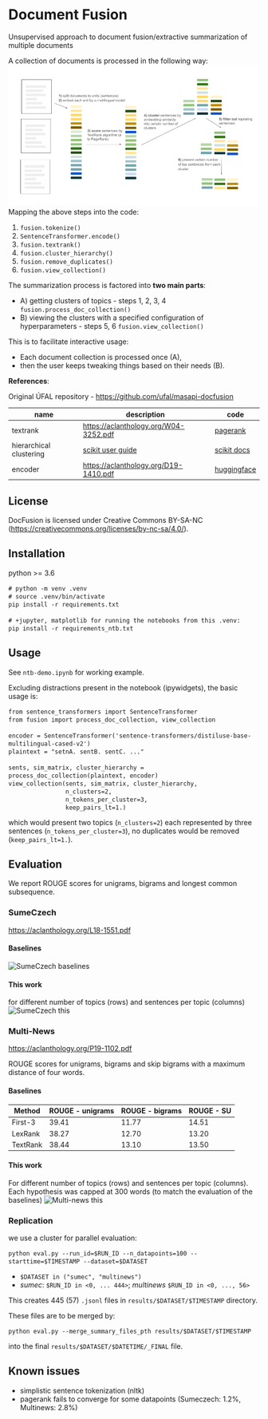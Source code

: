 # Document Fusion
Unsupervised approach to document fusion/extractive summarization of multiple documents 

A collection of documents is processed in the following way:
![method diagram](_assets/method_dia.png)
Mapping the above steps into the code:
1) `fusion.tokenize()`
2) `SentenceTransformer.encode()`
3) `fusion.textrank()`
4) `fusion.cluster_hierarchy()`
5) `fusion.remove_duplicates()`
6) `fusion.view_collection()`

The summarization process is factored into **two main parts**:
* A) getting clusters of topics - steps 1, 2, 3, 4 `fusion.process_doc_collection()`
* B) viewing the clusters with a specified configuration of hyperparameters - steps 5, 6 `fusion.view_collection()`

This is to facilitate interactive usage:
* Each document collection is processed once (A),
* then the user keeps tweaking things based on their needs (B).

**References**:

Original ÚFAL repository - https://github.com/ufal/masapi-docfusion

| name | description | code |
|------|-------|------|
| textrank | https://aclanthology.org/W04-3252.pdf | [pagerank](https://networkx.org/documentation/stable/reference/algorithms/generated/networkx.algorithms.link_analysis.pagerank_alg.pagerank.html) |
| hierarchical clustering | [scikit user guide](https://scikit-learn.org/stable/modules/clustering.html#hierarchical-clustering) | [scikit docs](https://scikit-learn.org/stable/modules/generated/sklearn.cluster.AgglomerativeClustering.html#sklearn.cluster.AgglomerativeClustering)
|encoder | https://aclanthology.org/D19-1410.pdf | [huggingface](https://huggingface.co/sentence-transformers/distiluse-base-multilingual-cased-v2)

## License

DocFusion is licensed under Creative Commons BY-SA-NC (https://creativecommons.org/licenses/by-nc-sa/4.0/).

## Installation
python >= 3.6
```
# python -m venv .venv
# source .venv/bin/activate
pip install -r requirements.txt

# +jupyter, matplotlib for running the notebooks from this .venv:
pip install -r requirements_ntb.txt
```
## Usage

See `ntb-demo.ipynb` for working example.

Excluding distractions present in the notebook (ipywidgets), the basic usage is:
```
from sentence_transformers import SentenceTransformer
from fusion import process_doc_collection, view_collection

encoder = SentenceTransformer('sentence-transformers/distiluse-base-multilingual-cased-v2')
plaintext = "setnA. sentB. sentC. ..."

sents, sim_matrix, cluster_hierarchy = process_doc_collection(plaintext, encoder)
view_collection(sents, sim_matrix, cluster_hierarchy,
                n_clusters=2,
                n_tokens_per_cluster=3,
                keep_pairs_lt=1.)
````
which would present two topics (`n_clusters=2`) each represented by three sentences
(`n_tokens_per_cluster=3`), no duplicates would be removed (`keep_pairs_lt=1.`).

## Evaluation
We report ROUGE scores for unigrams, bigrams and longest common subsequence. 
### SumeCzech
https://aclanthology.org/L18-1551.pdf
#### Baselines
![SumeCzech baselines](_assets/eval-sumec-baselines.png)
#### This work
for different number of topics (rows) and sentences per topic (columns)
![SumeCzech this](_assets/eval-sumec-ours.png)

### Multi-News
https://aclanthology.org/P19-1102.pdf

ROUGE scores for unigrams, bigrams and skip bigrams with a maximum distance of four words.

#### Baselines
| Method | ROUGE - unigrams | ROUGE - bigrams | ROUGE - SU |
|--------| -----------------|-----------------|------------|
|First-3 |             39.41|            11.77|      14.51 |
|LexRank |             38.27|            12.70|      13.20 |
|TextRank|             38.44|            13.10|      13.50 |
#### This work
For different number of topics (rows) and sentences per topic (columns).
Each hypothesis was capped at 300 words (to match the evaluation of the baselines)
![Multi-news this](_assets/eval-multi-ours.png)

### Replication

we use a cluster for parallel evaluation:

```
python eval.py --run_id=$RUN_ID --n_datapoints=100 --starttime=$TIMESTAMP --dataset=$DATASET
```

* `$DATASET in ("sumec", "multinews")`
* _sumec_: `$RUN_ID in <0, ... 444>`; _multinews_ `$RUN_ID in <0, ..., 56>`

This creates 445 (57) `.jsonl` files in `results/$DATASET/$TIMESTAMP` directory.

These files are to be merged by:
```
python eval.py --merge_summary_files_pth results/$DATASET/$TIMESTAMP
```
into the final `results/$DATASET/$DATETIME/_FINAL` file.

## Known issues
* simplistic sentence tokenization (nltk)
* pagerank fails to converge for some datapoints (Sumeczech: 1.2%, Multinews: 2.8%)
